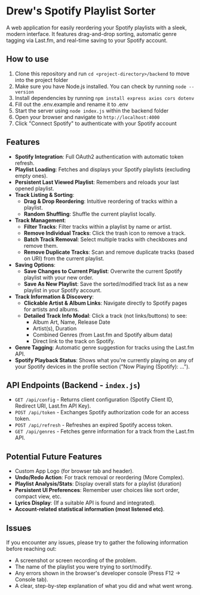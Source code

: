 # Drew's Spotify Playlist Sorter

A web application for easily reordering your Spotify playlists with a sleek, modern interface. It features drag-and-drop sorting, automatic genre tagging via Last.fm, and real-time saving to your Spotify account.

## How to use
1. Clone this repository and run `cd <project-directory>/backend` to move into the project folder
2. Make sure you have Node.js installed. You can check by running `node --version`
3. Install dependencies by running `npm install express axios cors dotenv`
4. Fill out the .env.example and rename it to .env
5. Start the server using `node index.js` within the backend folder
6. Open your browser and navigate to `http://localhost:4000`
7. Click "Connect Spotify" to authenticate with your Spotify account

## Features
-   **Spotify Integration**: Full OAuth2 authentication with automatic token refresh.
-   **Playlist Loading**: Fetches and displays your Spotify playlists (excluding empty ones).
-   **Persistent Last Viewed Playlist**: Remembers and reloads your last opened playlist.
-   **Track Listing & Sorting**:
    -   **Drag & Drop Reordering**: Intuitive reordering of tracks within a playlist.
    -   **Random Shuffling**: Shuffle the current playlist locally.
-   **Track Management**:
    -   **Filter Tracks**: Filter tracks within a playlist by name or artist.
    -   **Remove Individual Tracks**: Click the trash icon to remove a track.
    -   **Batch Track Removal**: Select multiple tracks with checkboxes and remove them.
    -   **Remove Duplicate Tracks**: Scan and remove duplicate tracks (based on URI) from the current playlist.
-   **Saving Options**:
    -   **Save Changes to Current Playlist**: Overwrite the current Spotify playlist with your new order.
    -   **Save As New Playlist**: Save the sorted/modified track list as a new playlist in your Spotify account.
-   **Track Information & Discovery**:
    -   **Clickable Artist & Album Links**: Navigate directly to Spotify pages for artists and albums.
    -   **Detailed Track Info Modal**: Click a track (not links/buttons) to see:
        -   Album Art, Name, Release Date
        -   Artist(s), Duration
        -   Combined Genres (from Last.fm and Spotify album data)
        -   Direct link to the track on Spotify.
-   **Genre Tagging**: Automatic genre suggestion for tracks using the Last.fm API.
-   **Spotify Playback Status**: Shows what you're currently playing on any of your Spotify devices in the profile section ("Now Playing (Spotify): ...").

## API Endpoints (Backend - `index.js`)
-   `GET /api/config` - Returns client configuration (Spotify Client ID, Redirect URI, Last.fm API Key).
-   `POST /api/token` - Exchanges Spotify authorization code for an access token.
-   `POST /api/refresh` - Refreshes an expired Spotify access token.
-   `GET /api/genres` - Fetches genre information for a track from the Last.fm API.

## Potential Future Features
-   Custom App Logo (for browser tab and header).
-   **Undo/Redo Action**: For track removal or reordering (More Complex).
-   **Playlist Analysis/Stats**: Display overall stats for a playlist (duration)
-   **Persistent UI Preferences**: Remember user choices like sort order, compact view, etc.
-   **Lyrics Display**: (If a suitable API is found and integrated).
-   **Account-related statistical information (most listened etc)**.

## Issues
If you encounter any issues, please try to gather the following information before reaching out:
-   A screenshot or screen recording of the problem.
-   The name of the playlist you were trying to sort/modify.
-   Any errors shown in the browser's developer console (Press F12 → Console tab).
-   A clear, step-by-step explanation of what you did and what went wrong.

